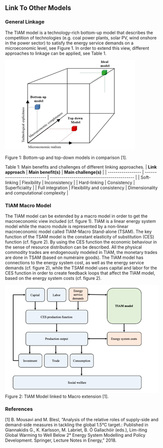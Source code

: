 ## Link To Other Models

### General Linkage

The TIAM model is a technology-rich bottom-up model that describes the competition of technologies (e.g. coal power plants, solar PV, wind onshore in the power sector) to satisfy the energy service demands on a microeconomic level, see Figure 1. In order to extend this view, different approaches to linkage can be applied, see Table 1. 

![Model Comparison](./figs/model_comparison.png) 

Figure 1: Bottom-up and top-down models in comparison [1].

Table 1: Main benefits and challenges of different linking approaches.
| **Link approach** | **Main benefit(s)**         | **Main challenge(s)**                       |
| ----------------- | --------------------------- | ------------------------------------------- |
| Soft-linking      | Flexibility                 | Inconsistency                               |
| Hard-linking      | Consistency                 | Superficiality                              |
| Full integration  | Flexibility and consistency | Dimensionality and computational complexity |

### TIAM Macro Model

The TIAM model can be extended by a macro model in order to get the macroeconomic view included (cf. figure 1). TIAM is a linear energy system model while the macro module is represented by a non-linear macroeconomic model called TIAM-Macro Stand-alone (TSAM). The key function of the TSAM model is the constant elasticity of substitution (CES) function (cf. figure 2). By using the CES function the economic behaviour in the sense of resource distribution can be described. All the physical commodity trades are endogenously modeled in TIAM, the monetary trades are done in TSAM (based on numéraire goods).
The TIAM model has connections to the energy system cost, as well as the energy service demands (cf. figure 2), while the TSAM model uses capital and labor for the CES function in order to create feedback loops that affect the TIAM model, based on the energy system costs (cf. figure 2).

![TIAM and TSAM combination](./figs/tsam_extension.png) 
Figure 2: TIAM Model linked to Macro extension [1].

### References
[1]	B. Mousavi and M. Blesl, “Analysis of the relative roles of supply-side and demand-side measures in tackling the global 1.5°C target.: Published in Giannakidis G., K. Karlsson, M. Labriet, B. Ó Gallachóir (eds.), Lim-iting Global Warming to Well Below 2° Energy System Modelling and Policy Development. Springer, Lecture Notes in Energy,” 2018.